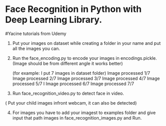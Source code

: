 # Face Recognition in Python with Deep Learning Library.
#Yacine tutorials from Udemy

1. Put your images on dataset while creating a folder in your name and put all the images you can.
2. Run the face_encoding.py to encode your images in encodings.pickle.
(Image should be from different angle it works better)

    (for example: I put 7 images in dataset folder)
    Image processed 1/7
    Image processed 2/7
    Image processed 3/7
    Image processed 4/7
    Image processed 5/7
I   Image processed 6/7
    Image processed 7/7
3. Run face_recognition_video.py to detect face in video.

( Put your child images infront webcam, it can also be detected) 

4. For images you have to add your imagest to examples folder and give input that path images in  face_recognition_images.py and Run.
